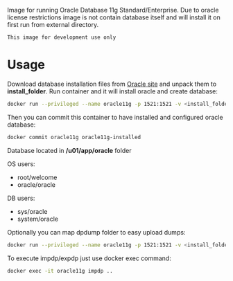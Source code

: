 Image for running Oracle Database 11g Standard/Enterprise. Due to oracle license restrictions image is not contain database itself and will install it on first run from external directory.

``This image for development use only``

# Usage
Download database installation files from [Oracle site](http://www.oracle.com/technetwork/database/in-memory/downloads/index.html) and unpack them to **install_folder**.
Run container and it will install oracle and create database:

```sh
docker run --privileged --name oracle11g -p 1521:1521 -v <install_folder>:/install <image-id>
```
Then you can commit this container to have installed and configured oracle database:
```sh
docker commit oracle11g oracle11g-installed
```

Database located in **/u01/app/oracle** folder

OS users:
* root/welcome
* oracle/oracle

DB users:
* sys/oracle
* system/oracle

Optionally you can map dpdump folder to easy upload dumps:
```sh
docker run --privileged --name oracle11g -p 1521:1521 -v <install_folder>:/install -v <local_dpdump>:/datapump <image-id>
```
To execute impdp/expdp just use docker exec command:
```sh
docker exec -it oracle11g impdp ..
```
